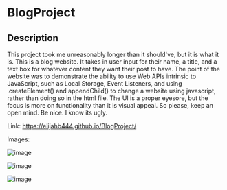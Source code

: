 # BlogProject

## Description

This project took me unreasonably longer than it should've, but it is what it is. 
This is a blog website. It takes in user input for their name, a title, and a text box for whatever content they want their post to have. The point of the website was to demonstrate the ability to use Web APIs intrinsic to JavaScript, such as Local Storage, Event Listeners, and using .createElement() and appendChild() to change a website using javascript, rather than doing so in the html file. 
The UI is a proper eyesore, but the focus is more on functionality than it is visual appeal. So please, keep an open mind. Be nice. I know its ugly. 

Link: https://elijahb444.github.io/BlogProject/


Images:

![image](https://github.com/elijahb444/BlogProject/assets/167688028/0e73dec0-e752-4e06-8726-a1dbec9145df)

![image](https://github.com/elijahb444/BlogProject/assets/167688028/192ec56a-60b3-4edb-afdf-2c59e4486fc9)


![image](https://github.com/elijahb444/BlogProject/assets/167688028/ebe3ae33-438f-4b16-a4b5-3081d69138b9)

